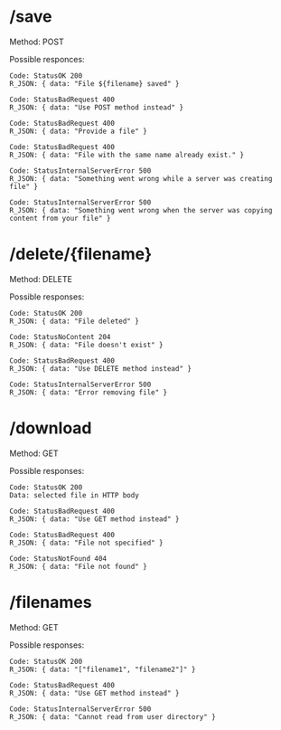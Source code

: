 # /save
Method: POST

Possible responces: 

    Code: StatusOK 200
    R_JSON: { data: "File ${filename} saved" }

    Code: StatusBadRequest 400 
    R_JSON: { data: "Use POST method instead" }

    Code: StatusBadRequest 400
    R_JSON: { data: "Provide a file" }

    Code: StatusBadRequest 400
    R_JSON: { data: "File with the same name already exist." }

    Code: StatusInternalServerError 500
    R_JSON: { data: "Something went wrong while a server was creating file" }

    Code: StatusInternalServerError 500
    R_JSON: { data: "Something went wrong when the server was copying content from your file" }


# /delete/{filename}
Method: DELETE

Possible responses: 

    Code: StatusOK 200
    R_JSON: { data: "File deleted" }

    Code: StatusNoContent 204
    R_JSON: { data: "File doesn't exist" }

    Code: StatusBadRequest 400
    R_JSON: { data: "Use DELETE method instead" }

    Code: StatusInternalServerError 500
    R_JSON: { data: "Error removing file" }


# /download
Method: GET

Possible responses:

    Code: StatusOK 200
    Data: selected file in HTTP body 

    Code: StatusBadRequest 400
    R_JSON: { data: "Use GET method instead" }

    Code: StatusBadRequest 400
    R_JSON: { data: "File not specified" }
    
    Code: StatusNotFound 404
    R_JSON: { data: "File not found" }


# /filenames
Method: GET

Possible responses:

    Code: StatusOK 200
    R_JSON: { data: "["filename1", "filename2"]" }

    Code: StatusBadRequest 400
    R_JSON: { data: "Use GET method instead" }

    Code: StatusInternalServerError 500
    R_JSON: { data: "Cannot read from user directory" }

